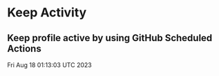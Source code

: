 # Keep Activity 
Keep profile active by using GitHub Scheduled Actions
--- 
Fri Aug 18 01:13:03 UTC 2023